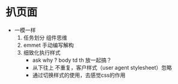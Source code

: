 # 扒页面

- 一模一样
    1. 任务划分  组件思维  
    2. emmet 手动编写解构
    3. 细致化执行样式  
        - ask why ?
            body td th 放一起搞？
        - 从下往上 不重复，客户样式（user agent stylesheet）忽略
        - 通过切换样式的使用，去感觉css的作用 